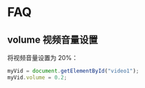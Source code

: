 
# FAQ

## volume 视频音量设置

将视频音量设置为 20%：
```javascript
myVid = document.getElementById("video1");
myVid.volume = 0.2;
```
